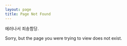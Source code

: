 ```yaml
---
layout: page
title: Page Not Found
---
```


에러나서 죄송함당.

Sorry, but the page you were trying to view does not exist.